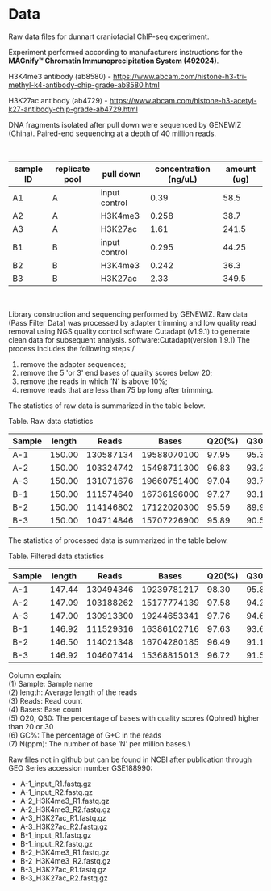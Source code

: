 # Data
Raw data files for dunnart craniofacial ChIP-seq experiment.

Experiment performed according to manufacturers instructions for the __MAGnify™ Chromatin Immunoprecipitation System (492024)__.

H3K4me3 antibody (ab8580) - https://www.abcam.com/histone-h3-tri-methyl-k4-antibody-chip-grade-ab8580.html

H3K27ac antibody (ab4729) - https://www.abcam.com/histone-h3-acetyl-k27-antibody-chip-grade-ab4729.html

DNA fragments isolated after pull down were sequenced by GENEWIZ (China). Paired-end sequencing at a depth of 40 million reads.

</br>

sample ID | replicate pool  | pull down        | concentration (ng/uL)| amount (ug) |
----------|-----------------|------------------|----------------------|-------------|
  A1      | A               | input control    | 0.39                 | 58.5        |
  A2      | A               | H3K4me3          | 0.258                | 38.7        |
  A3      | A               | H3K27ac          | 1.61                 | 241.5       |
  B1      | B               | input control    | 0.295                | 44.25       |
  B2      | B               | H3K4me3          | 0.242                | 36.3        |
  B3      | B               | H3K27ac          | 2.33                 | 349.5       |

</br>

Library construction and sequencing performed by GENEWIZ.
Raw data (Pass Filter Data) was processed by adapter trimming and low quality read removal using NGS quality control software Cutadapt (v1.9.1) to generate clean data for subsequent analysis. software:Cutadapt(version 1.9.1) The process includes the following steps:/
1. remove the adapter sequences;
2. remove the 5 'or 3' end bases of quality scores below 20;
3. remove the reads in which ‘N’ is above 10%;
4. remove reads that are less than 75 bp long after trimming.


The statistics of raw data is summarized in the table below.

Table. Raw data statistics

| Sample | length | Reads     | Bases       | Q20(%) | Q30(%) | GC(%) | N(ppm) |
|--------|--------|-----------|-------------|--------|--------|-------|--------|
| A-1    | 150.00 | 130587134 | 19588070100 | 97.95  | 95.35  | 36.18 | 1.79   |
| A-2    | 150.00 | 103324742 | 15498711300 | 96.83  | 93.28  | 51.24 | 1.65   |
| A-3    | 150.00 | 131071676 | 19660751400 | 97.04  | 93.71  | 50.57 | 1.67   |
| B-1    | 150.00 | 111574640 | 16736196000 | 97.27  | 93.12  | 36.35 | 0.94   |
| B-2    | 150.00 | 114146802 | 17122020300 | 95.59  | 89.93  | 52.60 | 0.90   |
| B-3    | 150.00 | 104714846 | 15707226900 | 95.89  | 90.50  | 50.02 | 0.88   |


The statistics of processed data is summarized in the table below.

Table. Filtered data statistics

| Sample | length | Reads     | Bases       | Q20(%) | Q30(%) | GC(%) | N(ppm) |
|--------|--------|-----------|-------------|--------|--------|-------|--------|
| A-1    | 147.44 | 130494346 | 19239781217 | 98.30  | 95.83  | 36.06 | 1.55   |
| A-2    | 147.09 | 103188262 | 15177774139 | 97.58  | 94.25  | 51.19 | 1.41   |
| A-3    | 147.00 | 130913300 | 19244653341 | 97.76  | 94.65  | 50.54 | 1.44   |
| B-1    | 146.92 | 111529316 | 16386102716 | 97.63  | 93.63  | 36.16 | 0.82   |
| B-2    | 146.50 | 114021348 | 16704280185 | 96.49  | 91.10  | 52.51 | 0.77   |
| B-3    | 146.92 | 104607414 | 15368815013 | 96.72  | 91.59  | 49.94 | 0.77   |


Column explain:\
(1) Sample: Sample name\
(2) length: Average length of the reads\
(3) Reads: Read count\
(4) Bases: Base count\
(5) Q20, Q30: The percentage of bases with quality scores (Qphred) higher than 20 or 30\
(6) GC%: The percentage of G+C in the reads\
(7) N(ppm): The number of base ‘N’ per million bases.\

Raw files not in github but can be found in NCBI after publication through GEO Series accession number GSE188990: 
- A-1_input_R1.fastq.gz
- A-1_input_R2.fastq.gz
- A-2_H3K4me3_R1.fastq.gz
- A-2_H3K4me3_R2.fastq.gz
- A-3_H3K27ac_R1.fastq.gz
- A-3_H3K27ac_R2.fastq.gz
- B-1_input_R1.fastq.gz
- B-1_input_R2.fastq.gz
- B-2_H3K4me3_R1.fastq.gz
- B-2_H3K4me3_R2.fastq.gz
- B-3_H3K27ac_R1.fastq.gz
- B-3_H3K27ac_R2.fastq.gz
